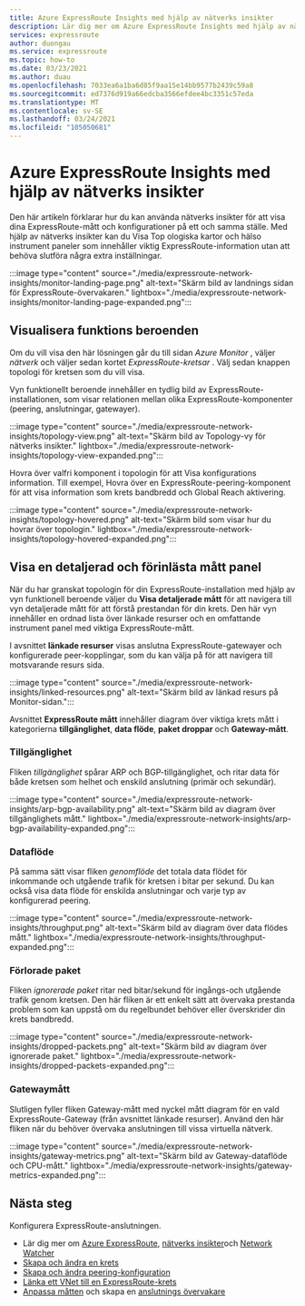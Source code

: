 ```yaml
---
title: Azure ExpressRoute Insights med hjälp av nätverks insikter
description: Lär dig mer om Azure ExpressRoute Insights med hjälp av nätverks insikter.
services: expressroute
author: duongau
ms.service: expressroute
ms.topic: how-to
ms.date: 03/23/2021
ms.author: duau
ms.openlocfilehash: 7033ea6a1ba6d85f9aa15e14bb9577b2439c59a8
ms.sourcegitcommit: ed7376d919a66edcba3566efdee4bc3351c57eda
ms.translationtype: MT
ms.contentlocale: sv-SE
ms.lasthandoff: 03/24/2021
ms.locfileid: "105050681"
---
```

# <a name="azure-expressroute-insights-using-network-insights"></a>Azure ExpressRoute Insights med hjälp av nätverks insikter

Den här artikeln förklarar hur du kan använda nätverks insikter för att visa dina ExpressRoute-mått och konfigurationer på ett och samma ställe. Med hjälp av nätverks insikter kan du Visa Top ologiska kartor och hälso instrument paneler som innehåller viktig ExpressRoute-information utan att behöva slutföra några extra inställningar.

:::image type="content" source="./media/expressroute-network-insights/monitor-landing-page.png" alt-text="Skärm bild av landnings sidan för ExpressRoute-övervakaren." lightbox="./media/expressroute-network-insights/monitor-landing-page-expanded.png":::

## <a name="visualize-functional-dependencies"></a>Visualisera funktions beroenden

Om du vill visa den här lösningen går du till sidan *Azure Monitor* , väljer *nätverk* och väljer sedan kortet *ExpressRoute-kretsar* . Välj sedan knappen topologi för kretsen som du vill visa.

Vyn funktionellt beroende innehåller en tydlig bild av ExpressRoute-installationen, som visar relationen mellan olika ExpressRoute-komponenter (peering, anslutningar, gatewayer).

:::image type="content" source="./media/expressroute-network-insights/topology-view.png" alt-text="Skärm bild av Topology-vy för nätverks insikter." lightbox="./media/expressroute-network-insights/topology-view-expanded.png":::

Hovra över valfri komponent i topologin för att Visa konfigurations information. Till exempel, Hovra över en ExpressRoute-peering-komponent för att visa information som krets bandbredd och Global Reach aktivering.

:::image type="content" source="./media/expressroute-network-insights/topology-hovered.png" alt-text="Skärm bild som visar hur du hovrar över topologin." lightbox="./media/expressroute-network-insights/topology-hovered-expanded.png":::

## <a name="view-a-detailed-and-pre-loaded-metrics-dashboard"></a>Visa en detaljerad och förinlästa mått panel

När du har granskat topologin för din ExpressRoute-installation med hjälp av vyn funktionell beroende väljer du **Visa detaljerade mått** för att navigera till vyn detaljerade mått för att förstå prestandan för din krets. Den här vyn innehåller en ordnad lista över länkade resurser och en omfattande instrument panel med viktiga ExpressRoute-mått.

I avsnittet **länkade resurser** visas anslutna ExpressRoute-gatewayer och konfigurerade peer-kopplingar, som du kan välja på för att navigera till motsvarande resurs sida.

:::image type="content" source="./media/expressroute-network-insights/linked-resources.png" alt-text="Skärm bild av länkad resurs på Monitor-sidan.":::


Avsnittet **ExpressRoute mått** innehåller diagram över viktiga krets mått i kategorierna **tillgänglighet**, **data flöde**, **paket droppar** och **Gateway-mått**.

### <a name="availability"></a>Tillgänglighet

Fliken *tillgänglighet* spårar ARP och BGP-tillgänglighet, och ritar data för både kretsen som helhet och enskild anslutning (primär och sekundär). 

:::image type="content" source="./media/expressroute-network-insights/arp-bgp-availability.png" alt-text="Skärm bild av diagram över tillgänglighets mått." lightbox="./media/expressroute-network-insights/arp-bgp-availability-expanded.png":::

### <a name="throughput"></a>Dataflöde

På samma sätt visar fliken *genomflöde* det totala data flödet för inkommande och utgående trafik för kretsen i bitar per sekund. Du kan också visa data flöde för enskilda anslutningar och varje typ av konfigurerad peering.

:::image type="content" source="./media/expressroute-network-insights/throughput.png" alt-text="Skärm bild av diagram över data flödes mått." lightbox="./media/expressroute-network-insights/throughput-expanded.png":::

### <a name="packet-drops"></a>Förlorade paket

Fliken *ignorerade paket* ritar ned bitar/sekund för ingångs-och utgående trafik genom kretsen. Den här fliken är ett enkelt sätt att övervaka prestanda problem som kan uppstå om du regelbundet behöver eller överskrider din krets bandbredd.

:::image type="content" source="./media/expressroute-network-insights/dropped-packets.png" alt-text="Skärm bild av diagram över ignorerade paket." lightbox="./media/expressroute-network-insights/dropped-packets-expanded.png":::

### <a name="gateway-metrics"></a>Gatewaymått

Slutligen fyller fliken Gateway-mått med nyckel mått diagram för en vald ExpressRoute-Gateway (från avsnittet länkade resurser). Använd den här fliken när du behöver övervaka anslutningen till vissa virtuella nätverk.

:::image type="content" source="./media/expressroute-network-insights/gateway-metrics.png" alt-text="Skärm bild av Gateway-dataflöde och CPU-mått." lightbox="./media/expressroute-network-insights/gateway-metrics-expanded.png":::

## <a name="next-steps"></a>Nästa steg

Konfigurera ExpressRoute-anslutningen.
  
* Lär dig mer om [Azure ExpressRoute](expressroute-introduction.md), [nätverks insikter](../azure-monitor/insights/network-insights-overview.md)och [Network Watcher](../network-watcher/network-watcher-monitoring-overview.md)
* [Skapa och ändra en krets](expressroute-howto-circuit-arm.md)
* [Skapa och ändra peering-konfiguration](expressroute-howto-routing-arm.md)
* [Länka ett VNet till en ExpressRoute-krets](expressroute-howto-linkvnet-arm.md)
* [Anpassa måtten](expressroute-monitoring-metrics-alerts.md) och skapa en [anslutnings övervakare](../network-watcher/connection-monitor-overview.md)
